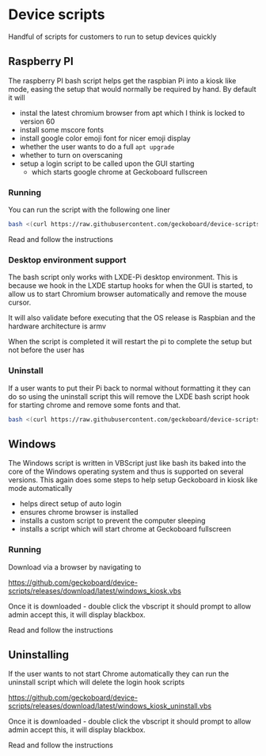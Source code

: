 # Device scripts

Handful of scripts for customers to run to setup devices quickly

## Raspberry PI

The raspberry PI bash script helps get the raspbian Pi into a kiosk like mode, easing the setup that would normally be required by hand. By default it will 
 - instal the latest chromium browser from apt which I think is locked to version 60
 - install some mscore fonts
 - install google color emoji font for nicer emoji display
 - whether the user wants to do a full `apt upgrade`
 - whether to turn on overscaning
 - setup a login script to be called upon the GUI starting
   - which starts google chrome at Geckoboard fullscreen
 
### Running

You can run the script with the following one liner

```sh
bash <(curl https://raw.githubusercontent.com/geckoboard/device-scripts/master/raspberrypi)
```

Read and follow the instructions

### Desktop environment support

The bash script only works with LXDE-Pi desktop environment. This is because we hook in the LXDE startup hooks for when the GUI is started, to allow us to start Chromium browser automatically and remove the mouse cursor.

It will also validate before executing that the OS release is Raspbian and the hardware architecture is armv

When the script is completed it will restart the pi to complete the setup but not before the user has

### Uninstall

If a user wants to put their Pi back to normal without formatting it they can do so using the uninstall script this will
remove the LXDE bash script hook for starting chrome and remove some fonts and that.

```sh
bash <(curl https://raw.githubusercontent.com/geckoboard/device-scripts/master/uninstall_scripts/raspberrypi_uninstall)
```

## Windows

The Windows script is written in VBScript just like bash its baked into the core of the Windows operating system and thus is supported on several versions. This again does some steps to help setup Geckoboard in kiosk like mode automatically

 - helps direct setup of auto login
 - ensures chrome browser is installed
 - installs a custom script to prevent the computer sleeping
 - installs a script which will start chrome at Geckoboard fullscreen

### Running 

Download via a browser by navigating to 

https://github.com/geckoboard/device-scripts/releases/download/latest/windows_kiosk.vbs

Once it is downloaded - double click the vbscript it should prompt to allow admin accept this, it will display blackbox. 

Read and follow the instructions

## Uninstalling

If the user wants to not start Chrome automatically they can run the uninstall script which will delete the login hook scripts

https://github.com/geckoboard/device-scripts/releases/download/latest/windows_kiosk_uninstall.vbs

Once it is downloaded - double click the vbscript it should prompt to allow admin accept this, it will display blackbox. 

Read and follow the instructions
